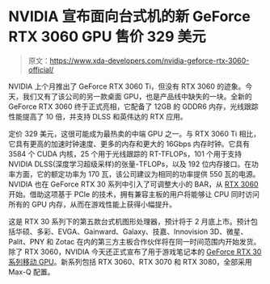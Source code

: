 # NVIDIA 宣布面向台式机的新 GeForce RTX 3060 GPU 售价 329 美元

> 原文：<https://www.xda-developers.com/nvidia-geforce-rtx-3060-official/>

NVIDIA 上个月推出了 GeForce RTX 3060 Ti，但没有 RTX 3060 的迹象。今天，我们又有了该公司的另一款桌面 GPU，也是产品线中缺失的一块。全新的 GeForce RTX 3060 终于正式亮相，它配备了 12GB 的 GDDR6 内存，光线跟踪性能提高了 10 倍，并支持 DLSS 和英伟达的 RTX 应用。

定价 329 美元，这很可能成为最热卖的中端 GPU 之一。与 RTX 3060 Ti 相比，它具有更高的加速时钟速度、更多的内存和更大的 16Gbps 内存时钟。它具有 3584 个 CUDA 内核，25 个用于光线跟踪的 RT-TFLOPs，101 个用于支持 NVIDIA DLSS(深度学习超级采样)的张量-TFLOPs，以及 192 位内存接口。在功率方面，它的额定功率为 170 瓦，该公司建议为相同的功率提供 550 瓦的电源。NVIDIA 也在 GeForce RTX 30 系列中引入了可调整大小的 BAR，从 [RTX 3060](https://www.nvidia.com/en-in/geforce/graphics-cards/30-series/rtx-3060-3060ti/) 开始。借助这项基于 PCIe 的技术，拥有兼容主板的用户将能够让 CPU 同时访问所有的 GPU 内存，从而在游戏性能上获得小幅提升。

这是 RTX 30 系列下的第五款台式机图形处理器，预计将于 2 月底上市。预计包括华硕、多彩、EVGA、Gainward、Galaxy、技嘉、Innovision 3D、微星、Palit、PNY 和 Zotac 在内的第三方主板合作伙伴将在同一时间范围内开始发货。除了 RTX 3060，NVIDIA 今天还正式宣布了用于游戏笔记本的 [GeForce RTX 30 系列移动 GPU](https://www.xda-developers.com/nvidia-geforce-rtx-30-series-mobile-gpus-for-laptops-officially-announced/)。新系列包括 RTX 3060、RTX 3070 和 RTX 3080，全部采用 Max-Q 配置。